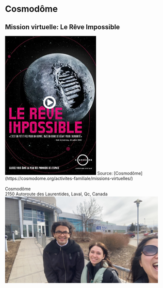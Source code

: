 <h1>Cosmodôme</h1>
<h2>Mission virtuelle: Le Rêve Impossible</h2>
<img src="medias/affiche_reve_impossible.PNG" width="300">
Source: [Cosmodôme](https://cosmodome.org/activites-familiale/missions-virtuelles/)
<br>
<br>
Cosmodôme <br>
2150 Autoroute des Laurentides, Laval, Qc, Canada <br>
<img src="medias/moi_mouhmoud_manu_cosmodome.png" width="700">

